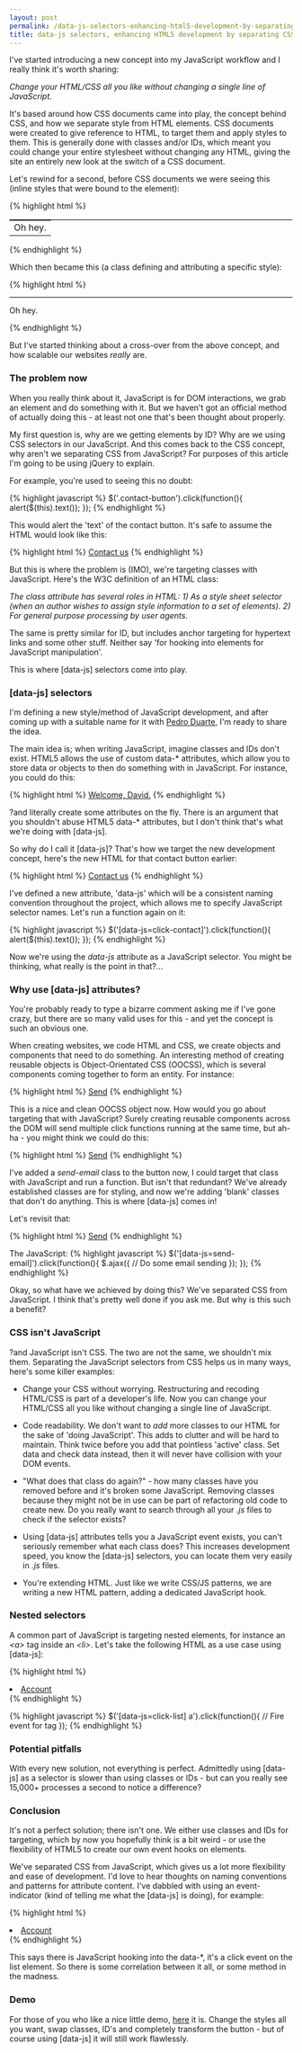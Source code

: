 ```yaml
---
layout: post
permalink: /data-js-selectors-enhancing-html5-development-by-separating-css-from-javascript
title: data-js selectors, enhancing HTML5 development by separating CSS from JavaScript
---
```


I've started introducing a new concept into my JavaScript workflow and I really think it's worth sharing:

_Change your HTML/CSS all you like without changing a single line of JavaScript._

It's based around how CSS documents came into play, the concept behind CSS, and how we separate style from HTML elements. CSS documents were created to give reference to HTML, to target them and apply styles to them. This is generally done with classes and/or IDs, which meant you could change your entire stylesheet without changing any HTML, giving the site an entirely new look at the switch of a CSS document.

Let's rewind for a second, before CSS documents we were seeing this (inline styles that were bound to the element):

{% highlight html %}
<table style="border-top:1px solid #000;">
	<tr>
		<td>Oh hey.</td>
	</tr>
</table>
{% endhighlight %}

Which then became this (a class defining and attributing a specific style):

{% highlight html %}
<div class="table-border">
	<p>Oh hey.</p>
</div>
<style>
.table-border {
	border-top:1px solid #000;
}
</style>
{% endhighlight %}

But I've started thinking about a cross-over from the above concept, and how scalable our websites _really_ are.

### The problem now
When you really think about it, JavaScript is for DOM interactions, we grab an element and do something with it. But we haven't got an official method of actually doing this - at least not one that's been thought about properly.

My first question is, why are we getting elements by ID? Why are we using CSS selectors in our JavaScript. And this comes back to the CSS concept, why aren't we separating CSS from JavaScript? For purposes of this article I'm going to be using jQuery to explain.

For example, you're used to seeing this no doubt:

{% highlight javascript %}
$('.contact-button').click(function(){
	alert($(this).text());
});
{% endhighlight %}

This would alert the 'text' of the contact button. It's safe to assume the HTML would look like this:

{% highlight html %}
<a href="contact.php" class="contact-button">Contact us</a>
{% endhighlight %}

But this is where the problem is (IMO), we're targeting classes with JavaScript. Here's the W3C definition of an HTML class:

_The class attribute has several roles in HTML: 1) As a style sheet selector (when an author wishes to assign style information to a set of elements). 2) For general purpose processing by user agents._

The same is pretty similar for ID, but includes anchor targeting for hypertext links and some other stuff. Neither say 'for hooking into elements for JavaScript manipulation'.

This is where [data-js] selectors come into play.

### [data-js] selectors
I'm defining a new style/method of JavaScript development, and after coming up with a suitable name for it with [Pedro Duarte](http://twitter.com/peduarte), I'm ready to share the idea.

The main idea is; when writing JavaScript, imagine classes and IDs don't exist. HTML5 allows the use of custom data-* attributes, which allow you to store data or objects to then do something with in JavaScript. For instance, you could do this:

{% highlight html %}
<a href="#" class="user" data-user="34321" data-name="David">Welcome, David.</a>
{% endhighlight %}

?and literally create some attributes on the fly. There is an argument that you shouldn't abuse HTML5 data-* attributes, but I don't think that's what we're doing with [data-js].

So why do I call it [data-js]? That's how we target the new development concept, here's the new HTML for that contact button earlier:

{% highlight html %}
<a href="contact.php" class="contact-button" data-js="click-contact">Contact us</a>
{% endhighlight %}

I've defined a new attribute, 'data-js' which will be a consistent naming convention throughout the project, which allows me to specify JavaScript selector names. Let's run a function again on it:

{% highlight javascript %}
$('[data-js=click-contact]').click(function(){
	alert($(this).text());
});
{% endhighlight %}

Now we're using the _data-js_ attribute as a JavaScript selector. You might be thinking, what really is the point in that?...

### Why use [data-js] attributes?
You're probably ready to type a bizarre comment asking me if I've gone crazy, but there are so many valid uses for this - and yet the concept is such an obvious one.

When creating websites, we code HTML and CSS, we create objects and components that need to do something. An interesting method of creating reusable objects is Object-Orientated CSS (OOCSS), which is several components coming together to form an entity. For instance:

{% highlight html %}
<a href="#" class="btn btn-red btn-medium">Send</a>
{% endhighlight %}

This is a nice and clean OOCSS object now. How would you go about targeting that with JavaScript? Surely creating reusable components across the DOM will send multiple click functions running at the same time, but ah-ha - you might think we could do this:

{% highlight html %}
<a href="#" class="send-email btn btn-red btn-medium">Send</a>
{% endhighlight %}

I've added a _send-email_ class to the button now, I could target that class with JavaScript and run a function. But isn't that redundant? We've already established classes are for styling, and now we're adding 'blank' classes that don't do anything. This is where [data-js] comes in!

Let's revisit that:

{% highlight html %}
<a href="#" class="btn btn-red btn-medium" data-js="send-email">Send</a>
{% endhighlight %}

The JavaScript:
{% highlight javascript %}
$('[data-js=send-email]').click(function(){
	$.ajax({
		// Do some email sending
	});
});
{% endhighlight %}

Okay, so what have we achieved by doing this? We've separated CSS from JavaScript. I think that's pretty well done if you ask me. But why is this such a benefit?

### CSS isn't JavaScript
?and JavaScript isn't CSS. The two are not the same, we shouldn't mix them. Separating the JavaScript selectors from CSS helps us in many ways, here's some killer examples:

- Change your CSS without worrying. Restructuring and recoding HTML/CSS is part of a developer's life. Now you can change your HTML/CSS all you like without changing a single line of JavaScript.

- Code readability. We don't want to _add_ more classes to our HTML for the sake of 'doing JavaScript'. This adds to clutter and will be hard to maintain. Think twice before you add that pointless 'active' class. Set data and check data instead, then it will never have collision with your DOM events.

- "What does that class do again?" - how many classes have you removed before and it's broken some JavaScript. Removing classes because they might not be in use can be part of refactoring old code to create new. Do you really want to search through all your _.js_ files to check if the selector exists?

- Using [data-js] attributes tells you a JavaScript event exists, you can't seriously remember what each class does? This increases development speed, you know the [data-js] selectors, you can locate them very easily in _.js_ files.

- You're extending HTML. Just like we write CSS/JS patterns, we are writing a new HTML pattern, adding a dedicated JavaScript hook.

### Nested selectors
A common part of JavaScript is targeting nested elements, for instance an _&lt;a&gt;_ tag inside an _&lt;li&gt;_. Let's take the following HTML as a use case using [data-js]:

{% highlight html %}
<li class="list-item" data-js="click-list">
	<a href="#">Account</a>
</li>
{% endhighlight %}

{% highlight javascript %}
$('[data-js=click-list] a').click(function(){
	// Fire event for <a> tag
});
{% endhighlight %}

### Potential pitfalls
With every new solution, not everything is perfect. Admittedly using [data-js] as a selector is slower than using classes or IDs - but can you really see 15,000+ processes a second to notice a difference?

### Conclusion
It's not a perfect solution; there isn't one. We either use classes and IDs for targeting, which by now you hopefully think is a bit weird - or use the flexibility of HTML5 to create our own event hooks on elements.

We've separated CSS from JavaScript, which gives us a lot more flexibility and ease of development. I'd love to hear thoughts on naming conventions and patterns for attribute content. I've dabbled with using an event-indicator (kind of telling me what the [data-js] is doing), for example:

{% highlight html %}
<li class="list-item" data-js="click-list">
	<a href="#">Account</a>
</li>
{% endhighlight %}

This says there is JavaScript hooking into the data-*, it's a click event on the list element. So there is some correlation between it all, or some method in the madness.

### Demo
For those of you who like a nice little demo, [here](http://jsfiddle.net/toddmotto/bK6ur) it is. Change the styles all you want, swap classes, ID's and completely transform the button - but of course using [data-js] it will still work flawlessly.